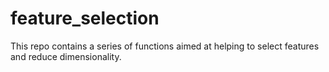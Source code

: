 # feature_selection
 This repo contains a series of functions aimed at helping to select features and reduce dimensionality.
